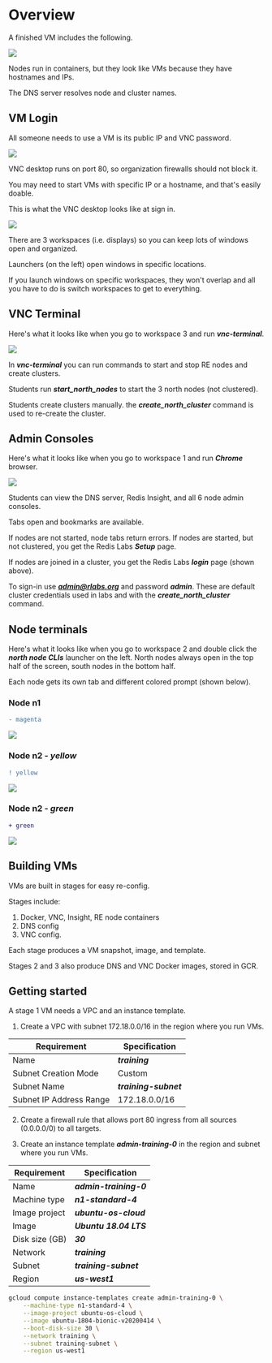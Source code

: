 # Overview

A finished VM includes the following. 

![](images/00-vm-overview.png)

Nodes run in containers, but they look like VMs because they have hostnames and IPs.

The DNS server resolves node and cluster names.

## VM Login

All someone needs to use a VM is its public IP and VNC password.

![](images/01-vnc-login.png)

VNC desktop runs on port 80, so organization firewalls should not block it.

You may need to start VMs with specific IP or a hostname, and that's easily doable.

This is what the VNC desktop looks like at sign in.

![](images/02-vnc-overview.png)

There are 3 workspaces (i.e. displays) so you can keep lots of windows open and organized.

Launchers (on the left) open windows in specific locations.

If you launch windows on specific workspaces, they won't overlap and all you have to do is switch workspaces to get to everything.

## VNC Terminal

Here's what it looks like when you go to workspace 3 and run ***vnc-terminal***.

![](images/03-vnc-terminal.png)

In ***vnc-terminal*** you can run commands to start and stop RE nodes and create clusters.

Students run ***start_north_nodes*** to start the 3 north nodes (not clustered).

Students create clusters manually. the ***create_north_cluster*** command is used to re-create the cluster.

## Admin Consoles

Here's what it looks like when you go to workspace 1 and run ***Chrome*** browser.

![](images/04-console-login.png)

Students can view the DNS server, Redis Insight, and all 6 node admin consoles.

Tabs open and bookmarks are available.

If nodes are not started, node tabs return errors. If nodes are started, but not clustered, you get the Redis Labs ***Setup*** page.

If nodes are joined in a cluster, you get the Redis Labs ***login*** page (shown above).

To sign-in use ***admin@rlabs.org*** and password ***admin***. These are default cluster credentials used in labs and with the ***create_north_cluster*** command.

## Node terminals

Here's what it looks like when you go to workspace 2 and double click the ***north node CLIs*** launcher on the left. North nodes always open in the top half of the screen, south nodes in the bottom half.

Each node gets its own tab and different colored prompt (shown below).

### Node n1
```diff
- magenta
```
![](images/05-n1-terminal.png)

### Node n2 - ***yellow***
```diff
! yellow
```
![](images/06-n2-terminal.png)

### Node n2 - ***green***
```diff
+ green
```
![](images/07-n3-terminal.png)






## Building VMs

VMs are built in stages for easy re-config.

Stages include:
1. Docker, VNC, Insight, RE node containers
2. DNS config
3. VNC config.

Each stage produces a VM snapshot, image, and template.

Stages 2 and 3 also produce DNS and VNC Docker images, stored in GCR.

## Getting started

A stage 1 VM needs a VPC and an instance template.

1. Create a VPC with subnet 172.18.0.0/16 in the region where you run VMs.

Requirement | Specification
------------|--------------
Name | ***training***
Subnet Creation Mode | Custom
Subnet Name | ***training-subnet***
Subnet IP Address Range | 172.18.0.0/16

2. Create a firewall rule that allows port 80 ingress from all sources (0.0.0.0/0) to all targets.

3. Create an instance template ***admin-training-0*** in the region and subnet where you run VMs.
  
Requirement  | Specification  
------------ | -------------
Name | ***admin-training-0***
Machine type | ***n1-standard-4***
Image project | ***ubuntu-os-cloud***
Image | ***Ubuntu 18.04 LTS***
Disk size (GB) | ***30***
Network | ***training***
Subnet | ***training-subnet***
Region | ***us-west1***

```bash
gcloud compute instance-templates create admin-training-0 \
    --machine-type n1-standard-4 \
    --image-project ubuntu-os-cloud \
    --image ubuntu-1804-bionic-v20200414 \
    --boot-disk-size 30 \
    --network training \
    --subnet training-subnet \
    --region us-west1
```
